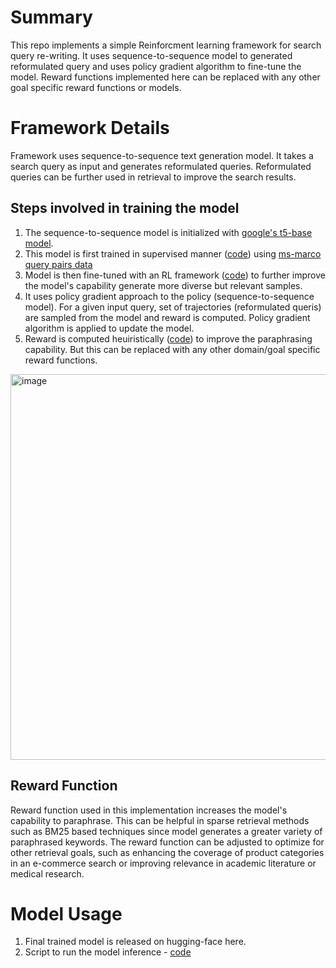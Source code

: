 # Summary
This repo implements a simple Reinforcment learning framework for search query re-writing.
It uses sequence-to-sequence model to generated reformulated query and uses policy gradient algorithm to fine-tune the model.
Reward functions implemented here can be replaced with any other goal specific reward functions or models.

# Framework Details
Framework uses sequence-to-sequence text generation model. It takes a search query as input and generates reformulated queries. Reformulated queries can be further used in retrieval to improve the search results.

## Steps involved in training the model 
1) The sequence-to-sequence model is initialized with [google's t5-base model](https://huggingface.co/google-t5/t5-base).
2) This model is first trained in supervised manner ([code](https://github.com/PraveenSH/RL-Query-Reformulation/blob/master/src/t5_supervised_trainer.py)) using [ms-marco query pairs data](https://github.com/Narabzad/msmarco-query-reformulation/tree/main/datasets/queries)
3) Model is then fine-tuned with an RL framework ([code](https://github.com/PraveenSH/RL-Query-Reformulation/blob/master/src/t5_reward_trainer.py)) to further improve the model's capability generate more diverse but relevant samples.
4) It uses policy gradient approach to the policy (sequence-to-sequence model). For a given input query, set of trajectories (reformulated queris) are sampled from the model and reward is computed. Policy gradient algorithm is applied to update the model.   
5) Reward is computed heuiristically ([code](https://github.com/PraveenSH/RL-Query-Reformulation/blob/master/src/reward_model.py)) to improve the paraphrasing capability. But this can be replaced with any other domain/goal specific reward functions.

<img width="617" alt="image" src="https://github.com/PraveenSH/RL-Query-Reformulation/assets/8490324/ac3639d0-00fd-4e12-9aa1-984a87ddb2c3">

## Reward Function
Reward function used in this implementation increases the model's capability to paraphrase. This can be helpful in sparse retrieval methods such as BM25 based techniques since model generates a greater variety of paraphrased keywords. The reward function can be adjusted to optimize for other retrieval goals, such as enhancing the coverage of product categories in an e-commerce search or improving relevance in academic literature or medical research.

# Model Usage
1) Final trained model is released on hugging-face here.
2) Script to run the model inference - [code](https://github.com/PraveenSH/RL-Query-Reformulation/blob/master/src/t5_inference.py)

